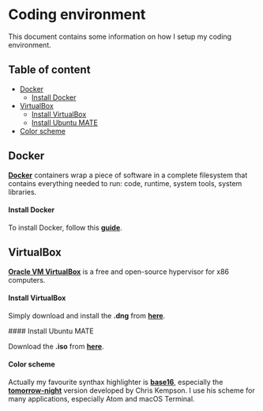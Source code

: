 # Coding environment

This document contains some information on how I setup my coding environment.

## Table of content

* [Docker](#docker)
    * [Install Docker](#install-docker)
* [VirtualBox](#virtualbox)
    * [Install VirtualBox](#install-virtualbox)
    * [Install Ubuntu MATE](#install-ubuntu-mate)
* [Color scheme](#color-scheme)

## Docker

[**Docker**](https://www.docker.com) containers wrap a piece of software in a complete filesystem that contains everything needed to run: code, runtime, system tools, system libraries.

#### Install Docker

To install Docker, follow this [__guide__](https://docs.docker.com/docker-for-mac/).

## VirtualBox

[**Oracle VM VirtualBox**](https://www.virtualbox.org) is a free and open-source hypervisor for x86 computers.

#### Install VirtualBox

Simply download and install the **.dng** from [__here__](https://www.virtualbox.org/wiki/Downloads).

#### Install Ubuntu MATE

Download the **.iso** from [__here__](https://ubuntu-mate.org).



#### Color scheme

Actually my favourite synthax highlighter is [__base16__](https://github.com/chriskempson/base16), especially the [__tomorrow-night__](https://github.com/chriskempson/base16-tomorrow-scheme) version developed by Chris Kempson. I use his scheme for many applications, especially Atom and macOS Terminal.
